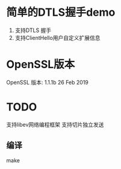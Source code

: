 # 简单的DTLS握手demo
1. 支持DTLS 握手
2. 支持ClientHello用户自定义扩展信息

# OpenSSL版本
OpenSSL 版本: 1.1.1b  26 Feb 2019

# TODO
支持libev网络编程框架
支持切片独立发送

## 编译
make

